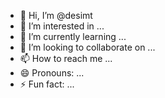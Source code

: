 - 👋 Hi, I’m @desimt
- 👀 I’m interested in ...
- 🌱 I’m currently learning ...
- 💞️ I’m looking to collaborate on ...
- 📫 How to reach me ...
- 😄 Pronouns: ...
- ⚡ Fun fact: ...

<!---
desimt/desimt is a ✨ special ✨ repository because its `README.md` (this file) appears on your GitHub profile.
You can click the Preview link to take a look at your changes.
--->
